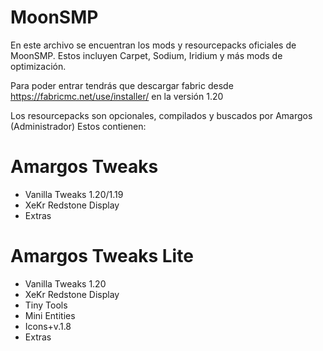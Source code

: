 # MoonSMP

En este archivo se encuentran los mods y resourcepacks oficiales de MoonSMP.
Estos incluyen Carpet, Sodium, Iridium y más mods de optimización.

Para poder entrar tendrás que descargar fabric desde https://fabricmc.net/use/installer/ en la versión 1.20

Los resourcepacks son opcionales, compilados y buscados por Amargos (Administrador)
Estos contienen:

# Amargos Tweaks
- Vanilla Tweaks 1.20/1.19
- XeKr Redstone Display
- Extras

# Amargos Tweaks Lite
- Vanilla Tweaks 1.20
- XeKr Redstone Display
- Tiny Tools
- Mini Entities
- Icons+v.1.8
- Extras

